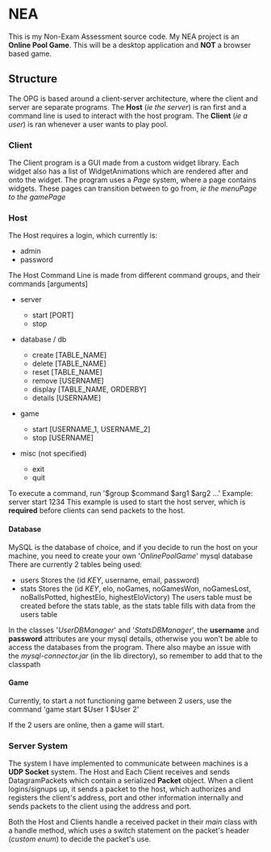 # NEA

This is my Non-Exam Assessment source code.
My NEA project is an **Online Pool Game**.
This will be a desktop application and **NOT** a browser based game.


## Structure

The OPG is based around a client-server architecture, where the client and server are separate programs.
The **Host** (*ie the server*) is ran first and a command line is used to interact with the host program.
The **Client** (*ie a user*) is ran whenever a user wants to play pool.


### Client

The Client program is a GUI made from a custom widget library.
Each widget also has a list of WidgetAnimations which are rendered after and onto the widget.
The program uses a *Page* system, where a page contains widgets.
These pages can transition between to go from, *ie the menuPage to the gamePage*


### Host

The Host requires a login, which currently is:
* admin
* password

The Host Command Line is made from different command groups, and their commands [arguments]
* server
	* start [PORT]
	* stop
	
* database / db
	* create [TABLE_NAME]
	* delete [TABLE_NAME]
	* reset [TABLE_NAME]
	* remove [USERNAME]
	* display [TABLE_NAME, ORDERBY]
	* details [USERNAME]
	
* game
	* start [USERNAME_1, USERNAME_2]
	* stop [USERNAME]
	
* misc (not specified)
	* exit
	* quit

To execute a command, run '$group $command $arg1 $arg2 ...'
Example: server start 1234
This example is used to start the host server, which is **required** before clients can send packets to the host.


#### Database
MySQL is the database of choice, and if you decide to run the host on your machine, you need to create your own '*OnlinePoolGame*' mysql database
There are currently 2 tables being used:
* users
	Stores the (id *KEY*, username, email, password)
* stats
	Stores the (id *KEY*, elo, noGames, noGamesWon, noGamesLost, noBallsPotted, highestElo, highestEloVictory)
	The users table must be created before the stats table, as the stats table fills with data from the users table

In the classes '*UserDBManager*' and '*StatsDBManager*', the **username** and **password** attributes are your mysql details, 
  otherwise you won't be able to access the databases from the program.
There also maybe an issue with the *mysql-connector.jar* (in the lib directory), so remember to add that to the classpath


#### Game
Currently, to start a not functioning game between 2 users, use the command
	'game start $User 1 $User 2'
	
If the 2 users are online, then a game will start.


### Server System

The system I have implemented to communicate between machines is a **UDP Socket** system.
The Host and Each Client receives and sends DatagramPackets which contain a serialized **Packet** object.
When a client logins/signups up, it sends a packet to the host, which authorizes and registers the client's address, port and other information
  internally and sends packets to the client using the address and port.
  
Both the Host and Clients handle a received packet in their *main* class with a handle method,
  which uses a switch statement on the packet's header (*custom enum*) to decide the packet's use.
